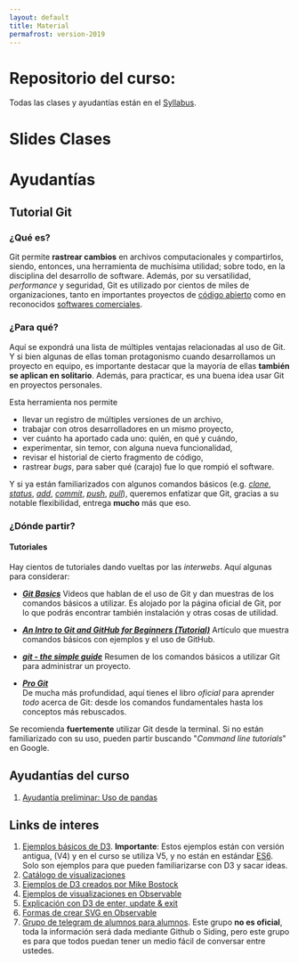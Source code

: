```yaml
---
layout: default
title: Material 
permafrost: version-2019
---
```


# Repositorio del curso:

Todas las clases y ayudantías están en el [Syllabus](https://github.com/PUC-Infovis/syllabus-2019).


# Slides Clases

# Ayudantías

## Tutorial Git

### ¿Qué es?

Git permite **rastrear cambios** en archivos computacionales y compartirlos, siendo, entonces, una herramienta de muchísima utilidad; sobre todo, en la disciplina del desarrollo de software. Además, por su versatilidad, _performance_ y seguridad, Git es utilizado por cientos de miles de organizaciones, tanto en importantes proyectos de [código abierto](https://github.com/explore) como en reconocidos [softwares comerciales](https://github.com/business).

### ¿Para qué?

Aquí se expondrá una lista de múltiples ventajas relacionadas al uso de Git. Y si bien algunas de ellas toman protagonismo cuando desarrollamos un proyecto en equipo, es importante destacar que la mayoría de ellas **también se aplican en solitario**. Además, para practicar, es una buena idea usar Git en proyectos personales.

Esta herramienta nos permite
- llevar un registro de múltiples versiones de un archivo,
- trabajar con otros desarrolladores en un mismo proyecto,
- ver cuánto ha aportado cada uno: quién, en qué y cuándo,
- experimentar, sin temor, con alguna nueva funcionalidad,
- revisar el historial de cierto fragmento de código,
- rastrear _bugs_, para saber qué (carajo) fue lo que rompió el software.

Y si ya están familiarizados con algunos comandos básicos (e.g. [_clone_](https://git-scm.com/docs/git-clone), [_status_](https://git-scm.com/docs/git-status), [_add_](https://git-scm.com/docs/git-add), [_commit_](https://git-scm.com/docs/git-commit), [_push_](https://git-scm.com/docs/git-push), [_pull_](https://git-scm.com/docs/git-pull)), queremos enfatizar que Git, gracias a su notable flexibilidad, entrega **mucho** más que eso.

### ¿Dónde partir?

#### Tutoriales

Hay cientos de tutoriales dando vueltas por las _interwebs_. Aquí algunas para considerar: 

- [_**Git Basics**_](https://git-scm.com/videos)
 Videos que hablan de el uso de Git y dan muestras de los comandos básicos a utilizar. Es alojado por la página oficial de Git, por lo que podrás encontrar también instalación y otras cosas de utilidad.

- [_**An Intro to Git and GitHub for Beginners (Tutorial)**_](https://product.hubspot.com/blog/git-and-github-tutorial-for-beginners)
 Artículo que muestra comandos básicos con ejemplos y el uso de GitHub.

- [_**git - the simple guide**_](http://rogerdudler.github.io/git-guide/)
 Resumen de los comandos básicos a utilizar Git para administrar un proyecto.

- [_**Pro Git**_](https://git-scm.com/book/en/v2)  
  De mucha más profundidad, aquí tienes el libro _oficial_ para aprender _todo_ acerca de Git: desde los comandos fundamentales hasta los conceptos más rebuscados.

Se recomienda **fuertemente** utilizar Git desde la terminal. Si no están familiarizado con su uso, pueden partir buscando "_Command line tutorials_" en Google.


## Ayudantías del curso

1. [Ayudantía preliminar: Uso de pandas](https://github.com/PUC-Infovis/syllabus-2019/tree/master/ayudantias/ayudantia00)

## Links de interes
1. [Ejemplos básicos de D3](https://www.d3-graph-gallery.com/index.html). **Importante**: Estos ejemplos están con versión antigua, (V4) y en el curso se utiliza V5, y no están en estándar [ES6](https://www.w3schools.com/js/js_es6.asp). Solo son ejemplos para que pueden familiarizarse con D3 y sacar ideas. 
2. [Catálogo de visualizaciones](https://datavizcatalogue.com/ES/)
3. [Ejemplos de D3 creados por Mike Bostock](https://bost.ocks.org/mike/)
4. [Ejemplos de visualizaciones en Observable](https://observablehq.com/collection/@observablehq/visualization)
5. [Explicación con D3 de enter, update & exit](https://observablehq.com/@d3/selection-join)
6. [Formas de crear SVG en Observable](https://observablehq.com/@hernan4444/formas-de-crear-svg)
7. [Grupo de telegram de alumnos para alumnos](https://t.me/joinchat/GeR-5BU9KrdcAdycl7HbJA). Este grupo **no es oficial**, toda la información será dada mediante Github o Siding, pero este grupo es para que todos puedan tener un medio fácil de conversar entre ustedes.
